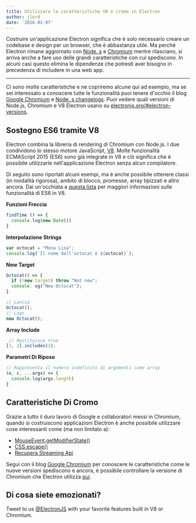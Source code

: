 ```yaml
---
title: Utilizzare le caratteristiche V8 e cromo in Electron
author: jlord
date: '2016-01-07'
---
```


Costruire un'applicazione Electron significa che è solo necessario creare un codebase e design per un browser, che è abbastanza utile. Ma perché Electron rimane aggiornato con [Node. s](http://nodejs.org) e [Chromium](https://www.chromium.org) mentre rilasciano, si arriva anche a fare uso delle grandi caratteristiche con cui spediscono. In alcuni casi questo elimina le dipendenze che potresti aver bisogno in precedenza di includere in una web app.

---

Ci sono molte caratteristiche e ne copriremo alcune qui ad esempio, ma se sei interessato a conoscere tutte le funzionalità puoi tenere d'occhio il blog [Google Chromium](http://blog.chromium.org) e [Node. s changelogs](https://nodejs.org/en/download/releases). Puoi vedere quali versioni di Node.js, Chromium e V8 Electron usano su [electronjs.org/#electron-versions](https://electronjs.org/#electron-versions).

## Sostegno ES6 tramite V8

Electron combina la libreria di rendering di Chromium con Node.js. I due condividono lo stesso motore JavaScript, [V8](https://developers.google.com/v8). Molte funzionalità ECMAScript 2015 (ES6) sono già integrate in V8 e ciò significa che è possibile utilizzarle nell'applicazione Electron senza alcun compilatore.

Di seguito sono riportati alcuni esempi, ma è anche possibile ottenere classi (in modalità rigorosa), ambito di blocco, promesse, array tipizzati e altro ancora. Dai un'occhiata a [questa lista](https://nodejs.org/en/docs/es6/) per maggiori informazioni sulle funzionalità di ES6 in V8.

**Funzioni Freccia**

```js
findTime () => {
  console.log(new Date())
}
```
**Interpolazione Stringa**

```js
var octocat = "Mona Lisa";
console.log(`Il nome dell'octocat è ${octocat}`);
```

**New Target**

```js
Octocat() => {
  if (!new.target) throw "Not new";
  console. og("New Octocat");
}

// Lancia
Octocat();
// Logs
new Octocat();
```

**Array Include**

```js
 // Restituisce true
[1, 2].includes(2);
```

**Parametri Di Riposo**

```js
// Rappresenta il numero indefinito di argomenti come array
(o, c, ...args) => {
  console.log(args.length)
}
```

## Caratteristiche Di Cromo

Grazie a tutto il duro lavoro di Google e collaboratori messi in Chromium, quando si costruiscono applicazioni Electron è anche possibile utilizzare cose interessanti come (ma non limitato a):

- [MouseEvent.getModifierState()](https://googlechrome.github.io/samples/mouseevent-get-modifier-state/index.html)
- [CSS.escape()](https://googlechrome.github.io/samples/css-escape/index.html)
- [Recupera Streaming Api](https://googlechrome.github.io/samples/fetch-api/fetch-response-stream.html)

Segui con il blog [Google Chromium](http://blog.chromium.org) per conoscere le caratteristiche come le nuove versioni spediscono e ancora, è possibile controllare la versione di Chromium che Electron utilizza [qui](https://electronjs.org/#electron-versions).

## Di cosa siete emozionati?

Tweet to us [@ElectronJS](https://twitter.com/electronjs) with your favorite features built in V8 or Chromium.

